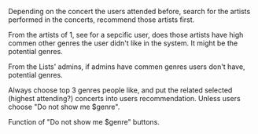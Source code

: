 
Depending on the concert the users attended before, search for the artists performed in the concerts, recommend those artists first.

From the artists of 1, see for a sepcific user, does those artists have high commen other genres the user didn't like in the system. It might be the potential genres.

From the Lists' admins, if admins have commen genres users don't have, potential genres.

Always choose top 3 genres people like, and put the related selected (highest attending?) concerts into users recommendation. Unless users choose "Do not show me $genre".

Function of "Do not show me $genre" buttons.
